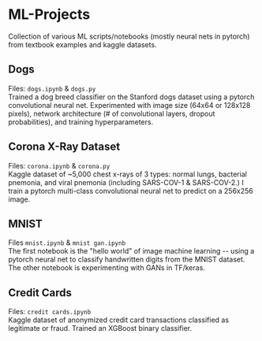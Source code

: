 # ML-Projects
Collection of various ML scripts/notebooks (mostly neural nets in pytorch) from textbook examples and kaggle datasets.  

## Dogs
Files: <code>dogs.ipynb</code> & <code>dogs.py</code><br>
Trained a dog breed classifier on the Stanford dogs dataset using a pytorch convolutional neural net. Experimented with image size (64x64 or 128x128 pixels), network architecture (# of convolutional layers, dropout probabilities), and training hyperparameters. 

## Corona X-Ray Dataset
Files: <code>corona.ipynb</code> & <code>corona.py</code><br>
Kaggle dataset of ~5,000 chest x-rays of 3 types: normal lungs, bacterial pnemonia, and viral pnemonia (including SARS-COV-1 & SARS-COV-2.) I train a pytorch multi-class convolutional neural net to predict on a 256x256 image.

## MNIST
Files <code>mnist.ipynb</code> & <code>mnist gan.ipynb</code><br>
The first notebook is the "hello world" of image machine learning -- using a pytorch neural net to classify handwritten digits from the MNIST dataset.
The other notebook is experimenting with GANs in TF/keras. 

## Credit Cards
Files: <code>credit cards.ipynb</code><br>
Kaggle dataset of anonymized credit card transactions classified as legitimate or fraud. Trained an XGBoost binary classifier.

